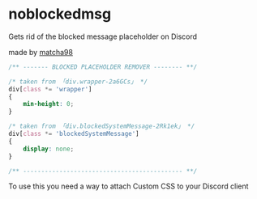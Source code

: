 # noblockedmsg
Gets rid of the blocked message placeholder on Discord

made by [matcha98](https://www.github.com/matcha98qx)

```css
/** ------- BLOCKED PLACEHOLDER REMOVER -------- **/

/* taken from 「div.wrapper-2a6GCs」 */
div[class *= 'wrapper'] 
{
    min-height: 0;
}

/* taken from 「div.blockedSystemMessage-2Rk1ek」 */
div[class *= 'blockedSystemMessage']
{
    display: none;
}

/** -------------------------------------------- **/
```

To use this you need a way to attach Custom CSS to your Discord client
